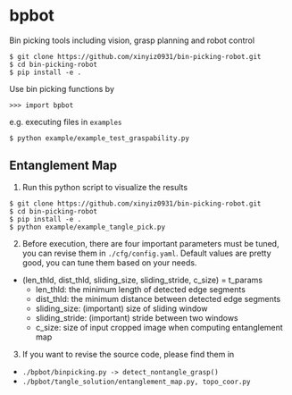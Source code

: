 # bpbot

Bin picking tools including vision, grasp planning and robot control

```
$ git clone https://github.com/xinyiz0931/bin-picking-robot.git
$ cd bin-picking-robot
$ pip install -e .
```

Use bin picking functions by
```
>>> import bpbot
```

e.g. executing files in `examples`
```
$ python example/example_test_graspability.py
```
## Entanglement Map

1. Run this python script to visualize the results
```
$ git clone https://github.com/xinyiz0931/bin-picking-robot.git
$ cd bin-picking-robot
$ pip install -e .
$ python example/example_tangle_pick.py
```
2. Before execution, there are four important parameters must be tuned, you can revise them in `./cfg/config.yaml`. Default values are pretty good, you can tune them based on your needs. 

- (len_thld, dist_thld, sliding_size, sliding_stride, c_size) = t_params
  - len_thld: the minimum length of detected edge segments
  - dist_thld: the minimum distance between detected edge segments
  - sliding_size: (important) size of sliding window
  - sliding_stride: (important) stride between two windows
  - c_size: size of input cropped image when computing entanglement map

3. If you want to revise the source code, please find them in 

- `./bpbot/binpicking.py -> detect_nontangle_grasp()`
- `./bpbot/tangle_solution/entanglement_map.py, topo_coor.py`

